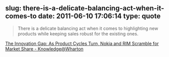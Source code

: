 slug: there-is-a-delicate-balancing-act-when-it-comes-to
date: 2011-06-10 17:06:14
type: quote
---

> There is a delicate balancing act when it comes to highlighting new products while keeping sales robust for the existing ones.

[The Innovation Gap: As Product Cycles Turn, Nokia and RIM Scramble for Market Share - Knowledge@Wharton](http://knowledge.wharton.upenn.edu/article.cfm?articleid=2793)
